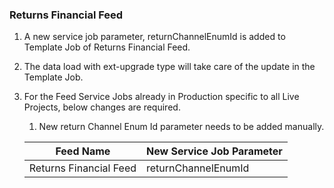 ### Returns Financial Feed
1. A new service job parameter, returnChannelEnumId is added to Template Job of Returns Financial Feed.
2. The data load with ext-upgrade type will take care of the update in the Template Job.
3. For the Feed Service Jobs already in Production specific to all Live Projects, below changes are required.
    1. New return Channel Enum Id parameter needs to be added manually.

   | Feed Name   | New Service Job Parameter | 
   |--------|---------|
   | Returns Financial Feed|returnChannelEnumId|
